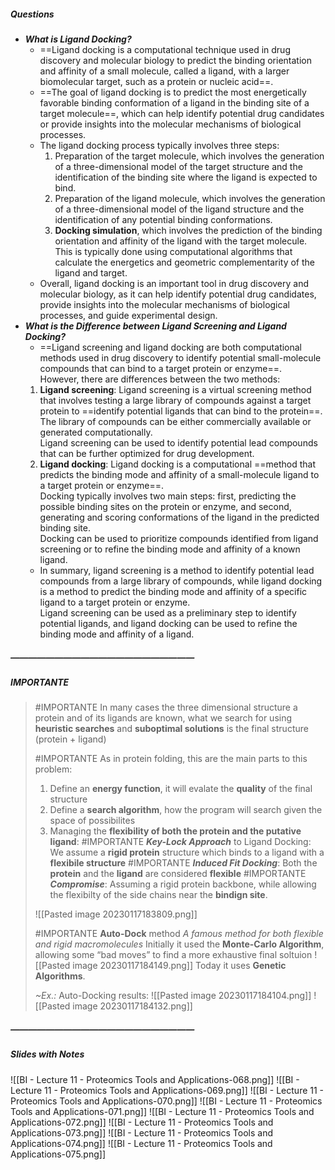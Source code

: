 ##### Questions
- ***What is Ligand Docking?***
	- ==Ligand docking is a computational technique used in drug discovery and molecular biology to predict the binding orientation and affinity of a small molecule, called a ligand, with a larger biomolecular target, such as a protein or nucleic acid==.
	- ==The goal of ligand docking is to predict the most energetically favorable binding conformation of a ligand in the binding site of a target molecule==, which can help identify potential drug candidates or provide insights into the molecular mechanisms of biological processes.
	- The ligand docking process typically involves three steps:
	  1. Preparation of the target molecule, which involves the generation of a three-dimensional model of the target structure and the identification of the binding site where the ligand is expected to bind.
	  2. Preparation of the ligand molecule, which involves the generation of a three-dimensional model of the ligand structure and the identification of any potential binding conformations.
	  3. **Docking simulation**, which involves the prediction of the binding orientation and affinity of the ligand with the target molecule. This is typically done using computational algorithms that calculate the energetics and geometric complementarity of the ligand and target.
	- Overall, ligand docking is an important tool in drug discovery and molecular biology, as it can help identify potential drug candidates, provide insights into the molecular mechanisms of biological processes, and guide experimental design.
- ***What is the Difference between Ligand Screening and Ligand Docking?***
	- ==Ligand screening and ligand docking are both computational methods used in drug discovery to identify potential small-molecule compounds that can bind to a target protein or enzyme==. <br>However, there are differences between the two methods:
	1. **Ligand screening**: Ligand screening is a virtual screening method that involves testing a large library of compounds against a target protein to ==identify potential ligands that can bind to the protein==. <br>The library of compounds can be either commercially available or generated computationally. <br>Ligand screening can be used to identify potential lead compounds that can be further optimized for drug development.
	2. **Ligand docking**: Ligand docking is a computational ==method that predicts the binding mode and affinity of a small-molecule ligand to a target protein or enzyme==. <br>Docking typically involves two main steps: first, predicting the possible binding sites on the protein or enzyme, and second, generating and scoring conformations of the ligand in the predicted binding site. <br>Docking can be used to prioritize compounds identified from ligand screening or to refine the binding mode and affinity of a known ligand.
	- In summary, ligand screening is a method to identify potential lead compounds from a large library of compounds, while ligand docking is a method to predict the binding mode and affinity of a specific ligand to a target protein or enzyme. <br>Ligand screening can be used as a preliminary step to identify potential ligands, and ligand docking can be used to refine the binding mode and affinity of a ligand.

##### —————————————————————
##### IMPORTANTE

> #IMPORTANTE In many cases the three dimensional structure a protein and of its ligands are known, what we search for using **heuristic searches** and **suboptimal solutions** is the final structure (protein + ligand)
> 
> #IMPORTANTE As in protein folding, this are the main parts to this problem:
> 1. Define an **energy function**, it will evalate the **quality** of the final structure
> 2. Define a **search algorithm**, how the program will search given the space of possibilites
> 3. Managing the **flexibility of both the protein and the putative ligand**:
> #IMPORTANTE ***Key-Lock Approach*** to Ligand Docking:
> We assume a **rigid protein** structure which binds to a ligand with a **flexibile structure**
> #IMPORTANTE ***Induced Fit Docking***:
> Both the **protein** and the **ligand** are considered **flexible**
> #IMPORTANTE ***Compromise***:
> Assuming a rigid protein backbone, while allowing the flexibilty of the side chains near the **bindign site**.
> 
> ![[Pasted image 20230117183809.png]]
> 
> #IMPORTANTE **Auto-Dock** method
> *A famous method for both flexible and rigid macromolecules*
> Initially it used the **Monte-Carlo Algorithm**, allowing some “bad moves” to find a more exhaustive final soltuion
> ![[Pasted image 20230117184149.png]]
> Today it uses **Genetic Algorithms**.
> 
> *~Ex.:* Auto-Docking results:
> ![[Pasted image 20230117184104.png]]
> ![[Pasted image 20230117184132.png]]


##### —————————————————————
##### Slides with Notes
![[BI - Lecture 11 - Proteomics Tools and Applications-068.png]] ![[BI - Lecture 11 - Proteomics Tools and Applications-069.png]] ![[BI - Lecture 11 - Proteomics Tools and Applications-070.png]] ![[BI - Lecture 11 - Proteomics Tools and Applications-071.png]] ![[BI - Lecture 11 - Proteomics Tools and Applications-072.png]] ![[BI - Lecture 11 - Proteomics Tools and Applications-073.png]] ![[BI - Lecture 11 - Proteomics Tools and Applications-074.png]] ![[BI - Lecture 11 - Proteomics Tools and Applications-075.png]]       
